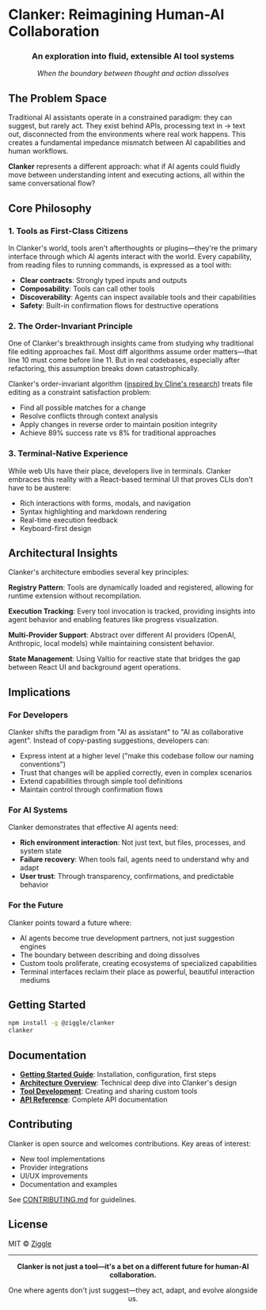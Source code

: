 # Clanker: Reimagining Human-AI Collaboration

<div align="center">
  <h3>An exploration into fluid, extensible AI tool systems</h3>
  <p><em>When the boundary between thought and action dissolves</em></p>
</div>

## The Problem Space

Traditional AI assistants operate in a constrained paradigm: they can suggest, but rarely act. They exist behind APIs, processing text in → text out, disconnected from the environments where real work happens. This creates a fundamental impedance mismatch between AI capabilities and human workflows.

**Clanker** represents a different approach: what if AI agents could fluidly move between understanding intent and executing actions, all within the same conversational flow?

## Core Philosophy

### 1. **Tools as First-Class Citizens**

In Clanker's world, tools aren't afterthoughts or plugins—they're the primary interface through which AI agents interact with the world. Every capability, from reading files to running commands, is expressed as a tool with:

- **Clear contracts**: Strongly typed inputs and outputs
- **Composability**: Tools can call other tools
- **Discoverability**: Agents can inspect available tools and their capabilities
- **Safety**: Built-in confirmation flows for destructive operations

### 2. **The Order-Invariant Principle**

One of Clanker's breakthrough insights came from studying why traditional file editing approaches fail. Most diff algorithms assume order matters—that line 10 must come before line 11. But in real codebases, especially after refactoring, this assumption breaks down catastrophically.

Clanker's order-invariant algorithm ([inspired by Cline's research](https://cline.bot/blog/improving-diff-edits-by-10)) treats file editing as a constraint satisfaction problem:

- Find all possible matches for a change
- Resolve conflicts through context analysis
- Apply changes in reverse order to maintain position integrity
- Achieve 89% success rate vs 8% for traditional approaches

### 3. **Terminal-Native Experience**

While web UIs have their place, developers live in terminals. Clanker embraces this reality with a React-based terminal UI that proves CLIs don't have to be austere:

- Rich interactions with forms, modals, and navigation
- Syntax highlighting and markdown rendering
- Real-time execution feedback
- Keyboard-first design

## Architectural Insights

Clanker's architecture embodies several key principles:

**Registry Pattern**: Tools are dynamically loaded and registered, allowing for runtime extension without recompilation.

**Execution Tracking**: Every tool invocation is tracked, providing insights into agent behavior and enabling features like progress visualization.

**Multi-Provider Support**: Abstract over different AI providers (OpenAI, Anthropic, local models) while maintaining consistent behavior.

**State Management**: Using Valtio for reactive state that bridges the gap between React UI and background agent operations.

## Implications

### For Developers

Clanker shifts the paradigm from "AI as assistant" to "AI as collaborative agent". Instead of copy-pasting suggestions, developers can:

- Express intent at a higher level ("make this codebase follow our naming conventions")
- Trust that changes will be applied correctly, even in complex scenarios
- Extend capabilities through simple tool definitions
- Maintain control through confirmation flows

### For AI Systems

Clanker demonstrates that effective AI agents need:

- **Rich environment interaction**: Not just text, but files, processes, and system state
- **Failure recovery**: When tools fail, agents need to understand why and adapt
- **User trust**: Through transparency, confirmations, and predictable behavior

### For the Future

Clanker points toward a future where:

- AI agents become true development partners, not just suggestion engines
- The boundary between describing and doing dissolves
- Custom tools proliferate, creating ecosystems of specialized capabilities
- Terminal interfaces reclaim their place as powerful, beautiful interaction mediums

## Getting Started

```bash
npm install -g @ziggle/clanker
clanker
```

## Documentation

- **[Getting Started Guide](docs/getting-started.md)**: Installation, configuration, first steps
- **[Architecture Overview](docs/architecture.md)**: Technical deep dive into Clanker's design
- **[Tool Development](docs/tools.md)**: Creating and sharing custom tools
- **[API Reference](docs/api.md)**: Complete API documentation

## Contributing

Clanker is open source and welcomes contributions. Key areas of interest:

- New tool implementations
- Provider integrations
- UI/UX improvements
- Documentation and examples

See [CONTRIBUTING.md](CONTRIBUTING.md) for guidelines.

## License

MIT © [Ziggle](https://github.com/ziggle-dev)

---

<div align="center">
  <p><strong>Clanker is not just a tool—it's a bet on a different future for human-AI collaboration.</strong></p>
  <p>One where agents don't just suggest—they act, adapt, and evolve alongside us.</p>
</div>